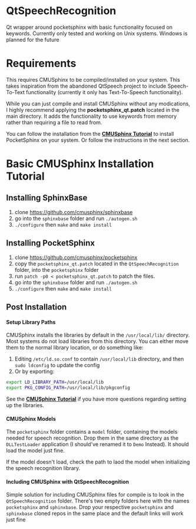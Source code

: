 # QtSpeechRecognition
Qt wrapper around pocketsphinx with basic functionality focused on keywords. Currently only tested and working on Unix systems. Windows is planned for the future

# Requirements
This requires CMUSphinx to be compiled/installed on your system. This takes inspiration from the abandoned QtSpeech project to include Speech-To-Text functionality (currently it only has Text-To-Speech functionality). 

While you can just compile and install CMUSphinx without any modications, I highly recommend applying the __pocketsphinx_qt.patch__ located in the main directory. 
It adds the functionality to use keywords from memory  rather than requiring a file to read from.

You can follow the installation from the [**CMUSphinx Tutorial**](https://cmusphinx.github.io/wiki/tutorialpocketsphinx/) to install PocketSphinx on your system. Or follow the instructions in the next section.

# Basic CMUSphinx Installation Tutorial
## Installing SphinxBase
1. clone https://github.com/cmusphinx/sphinxbase
2. go into the `sphinxbase` folder and run `./autogen.sh`
3. `./configure` then `make` and `make install`

## Installing PocketSphinx
1. clone https://github.com/cmusphinx/pocketsphinx
2. copy the `pocketsphinx_qt.patch` located in the  `QtSpeechRecognition`  folder, into the `pocketsphinx` folder
3. run `patch -p0 < pocketsphinx_qt.patch` to patch the files. 
4. go into the `sphinxbase` folder and run `./autogen.sh`
5. `./configure` then `make` and `make install`

## Post Installation

#### Setup Library Paths
CMUSphinx installs the libraries by default in the `/usr/local/lib/` directory. Most systems do not load libraries from this directory. You can either move them to the normal library location, or do something like:

1. Editing `/etc/ld.so.conf` to contain `/usr/local/lib` directory, and then `sudo ldconfig` to update the config
2. Or by exporting: 
```bash
export LD_LIBRARY_PATH=/usr/local/lib
export PKG_CONFIG_PATH=/usr/local/lib/pkgconfig
```

See the [**CMUSphinx Tutorial**](https://cmusphinx.github.io/wiki/tutorialpocketsphinx/)  if you have more questions regarding setting up the libraries.

#### CMUSphinx Models

The `pocketsphinx` folder contains a `model` folder, containing the models needed for speech recognition. 
Drop them in the same directory as the `DLLTestLoader` application (I should've renamed it to `Demo` Instead). It should load the model just fine.

If the model doesn't load, check the path to laod the model when initializing the speech recognition library.

#### Including CMUSphinx with QtSpeechRecognition

Simple solution for including CMUSphinx files for compile is to look in the  `QtSpeechRecognition`  folder. There's two empty folders here with the names `pocketsphinx` and `sphinxbase`. Drop your respective `pocketsphinx` and `sphinxbase` cloned repos in the same place and the default links will work just fine
